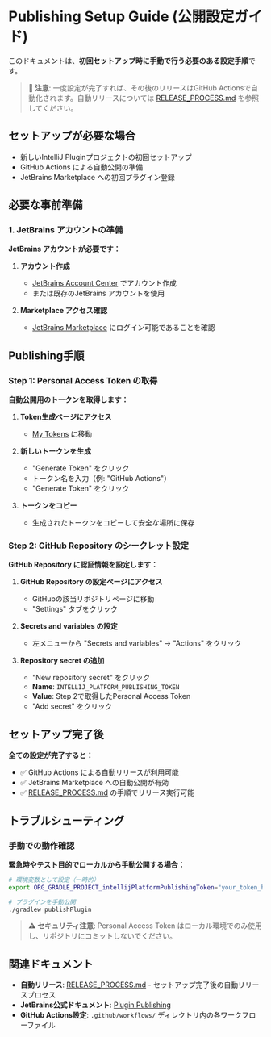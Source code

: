 # Publishing Setup Guide (公開設定ガイド)

このドキュメントは、**初回セットアップ時に手動で行う必要のある設定手順**です。

> **📝 注意**: 一度設定が完了すれば、その後のリリースはGitHub Actionsで自動化されます。自動リリースについては [RELEASE_PROCESS.md](RELEASE_PROCESS.md) を参照してください。

## セットアップが必要な場合

- 新しいIntelliJ Pluginプロジェクトの初回セットアップ
- GitHub Actions による自動公開の準備
- JetBrains Marketplace への初回プラグイン登録

## 必要な事前準備

### 1. JetBrains アカウントの準備

**JetBrains アカウントが必要です：**

1. **アカウント作成**
   - [JetBrains Account Center](https://account.jetbrains.com) でアカウント作成
   - または既存のJetBrains アカウントを使用

2. **Marketplace アクセス確認**
   - [JetBrains Marketplace](https://plugins.jetbrains.com/) にログイン可能であることを確認

## Publishing手順

### Step 1: Personal Access Token の取得

**自動公開用のトークンを取得します：**

1. **Token生成ページにアクセス**
   - [My Tokens](https://plugins.jetbrains.com/author/me/tokens) に移動

2. **新しいトークンを生成**
   - "Generate Token" をクリック
   - トークン名を入力（例: "GitHub Actions"）
   - "Generate Token" をクリック

3. **トークンをコピー**
   - 生成されたトークンをコピーして安全な場所に保存
   
### Step 2: GitHub Repository のシークレット設定

**GitHub Repository に認証情報を設定します：**

1. **GitHub Repository の設定ページにアクセス**
   - GitHubの該当リポジトリページに移動
   - "Settings" タブをクリック

2. **Secrets and variables の設定**
   - 左メニューから "Secrets and variables" → "Actions" をクリック

3. **Repository secret の追加**
   - "New repository secret" をクリック
   - **Name**: `INTELLIJ_PLATFORM_PUBLISHING_TOKEN`
   - **Value**: Step 2で取得したPersonal Access Token
   - "Add secret" をクリック

## セットアップ完了後

**全ての設定が完了すると：**

- ✅ GitHub Actions による自動リリースが利用可能
- ✅ JetBrains Marketplace への自動公開が有効
- ✅ [RELEASE_PROCESS.md](RELEASE_PROCESS.md) の手順でリリース実行可能

## トラブルシューティング

### 手動での動作確認

**緊急時やテスト目的でローカルから手動公開する場合：**

```bash
# 環境変数として設定（一時的）
export ORG_GRADLE_PROJECT_intellijPlatformPublishingToken="your_token_here"

# プラグインを手動公開
./gradlew publishPlugin
```

> **⚠️ セキュリティ注意**: Personal Access Token はローカル環境でのみ使用し、リポジトリにコミットしないでください。

## 関連ドキュメント

- **自動リリース**: [RELEASE_PROCESS.md](RELEASE_PROCESS.md) - セットアップ完了後の自動リリースプロセス
- **JetBrains公式ドキュメント**: [Plugin Publishing](https://plugins.jetbrains.com/docs/intellij/publishing-plugin.html)
- **GitHub Actions設定**: `.github/workflows/` ディレクトリ内の各ワークフローファイル

